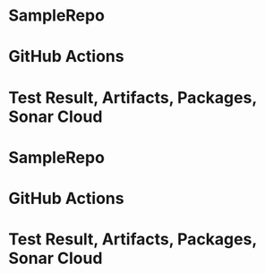 # SampleRepo

# GitHub Actions
# Test Result, Artifacts, Packages, Sonar Cloud


# SampleRepo

# GitHub Actions
# Test Result, Artifacts, Packages, Sonar Cloud
